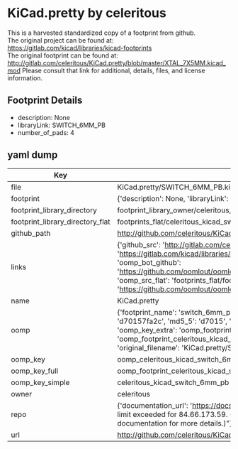 # KiCad.pretty by celeritous  
This is a harvested standardized copy of a footprint from github.  
The original project can be found at:  
https://gitlab.com/kicad/libraries/kicad-footprints  
The original footprint can be found at:
http://gitlab.com/celeritous/KiCad.pretty/blob/master/XTAL_7X5MM.kicad_mod
Please consult that link for additional, details, files, and license information.  
## Footprint Details
* description: None  
* libraryLink: SWITCH_6MM_PB  
* number_of_pads: 4  
## yaml dump  
| Key | Value |  
| --- | --- |  
| file | KiCad.pretty/SWITCH_6MM_PB.kicad_mod |  
| footprint | {'description': None, 'libraryLink': 'SWITCH_6MM_PB', 'number_of_pads': 4} |  
| footprint_library_directory | footprint_library_owner/celeritous_KiCad.pretty |  
| footprint_library_directory_flat | footprints_flat/celeritous_kicad_switch_6mm_pb/working |  
| github_path | http://github.com/celeritous/KiCad.pretty/blob/master/SWITCH_6MM_PB.kicad_mod |  
| links | {'github_src': 'http://gitlab.com/celeritous/KiCad.pretty/blob/master/XTAL_7X5MM.kicad_mod', 'github_src_repo': 'https://gitlab.com/kicad/libraries/kicad-footprints', 'oomp_bot': 'footprints/celeritous_kicad_switch_6mm_pb/working', 'oomp_bot_github': 'https://github.com/oomlout/oomlout_oomp_footprint_bot/tree/main/footprints/celeritous_kicad_switch_6mm_pb/working', 'oomp_src_flat': 'footprints_flat/footprints_flat/celeritous_kicad_switch_6mm_pb/working', 'oomp_src_flat_github': 'https://github.com/oomlout/oomlout_oomp_footprint_src/tree/main/footprints_flat/celeritous_kicad_switch_6mm_pb/working'} |  
| name | KiCad.pretty |  
| oomp | {'footprint_name': 'switch_6mm_pb', 'library_name': 'kicad', 'md5': 'd70157fa2c15a8b110f613dc3564a848', 'md5_10': 'd70157fa2c', 'md5_5': 'd7015', 'md5_6': 'd70157', 'oomp_key': 'oomp_celeritous_kicad_switch_6mm_pb', 'oomp_key_extra': 'oomp_footprint_celeritous_kicad_switch_6mm_pb', 'oomp_key_full': 'oomp_footprint_celeritous_kicad_switch_6mm_pb_d70157', 'oomp_key_simple': 'celeritous_kicad_switch_6mm_pb', 'original_filename': 'KiCad.pretty/SWITCH_6MM_PB.kicad_mod', 'owner_name': 'celeritous'} |  
| oomp_key | oomp_celeritous_kicad_switch_6mm_pb |  
| oomp_key_full | oomp_footprint_celeritous_kicad_switch_6mm_pb |  
| oomp_key_simple | celeritous_kicad_switch_6mm_pb |  
| owner | celeritous |  
| repo | {'documentation_url': 'https://docs.github.com/rest/overview/resources-in-the-rest-api#rate-limiting', 'message': "API rate limit exceeded for 84.66.173.59. (But here's the good news: Authenticated requests get a higher rate limit. Check out the documentation for more details.)"} |  
| url | http://github.com/celeritous/KiCad.pretty |  

